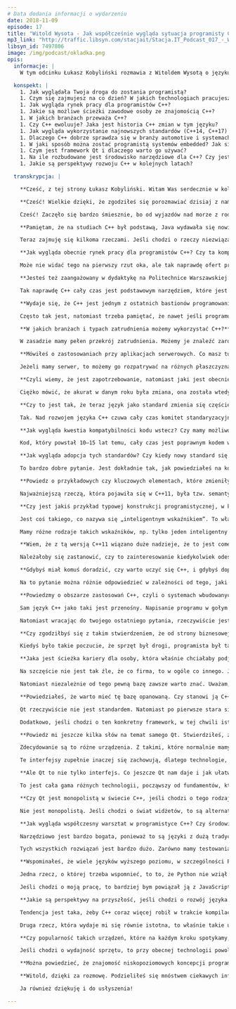 ```yaml
---
# Data dodania informacji o wydarzeniu
date: 2018-11-09
episode: 17
title: "Witold Wysota - Jak współcześnie wygląda sytuacja programisty C++?"
mp3_link: "http://traffic.libsyn.com/stacjait/Stacja.IT_Podcast_017_-_Witold_Wysota_-_Jak_wspolczesnie_wyglada_sytuacja_programisty_CPP.mp3"
libsyn_id: 7497806
image: /img/podcast/okladka.png
opis:
  informacje: |
    W tym odcinku Łukasz Kobyliński rozmawia z Witoldem Wysotą o języku C++ - jego rozwoju w ostatnich latach, zastosowaniach i rynku pracy, dostępnym dla programistów tego języka. Rozmawiamy również o obszarze systemów wbudowanych, a także o tym, czy trudno jest rozpocząć pracę jako programista w branży automotive.

  konspekt: |
    1. Jak wyglądała Twoja droga do zostania programistą?
    1. Czym się zajmujesz na co dzień? W jakich technologiach pracujesz?
    1. Jak wygląda rynek pracy dla programistów C++?
    1. Jakie są możliwe ścieżki zawodowe osoby ze znajomością C++?
    1. W jakich branżach przeważa C++?
    1. Czy C++ ewoluuje? Jaka jest historia C++ zmian w tym języku?
    1. Jak wygląda wykorzystanie najnowszych standardów (C++14, C++17) w praktyce?
    1. Dlaczego C++ dobrze sprawdza się w branży automotive i systemach wbudowanych?
    1. W jaki sposób można zostać programistą systemów embedded? Jak się do tego przygotować?
    1. Czym jest framework Qt i dlaczego warto go używać? 
    1. Na ile rozbudowane jest środowisko narzędziowe dla C++? Czy jest ono porównywalne z Javą?
    1. Jakie są perspektywy rozwoju C++ w kolejnych latach?

  transkrypcja: |

    **Cześć, z tej strony Łukasz Kobyliński. Witam Was serdecznie w kolejnym odcinku podcastu „Stacja IT”. Mamy przyjemność porozmawiać o kolejnym języku programowania, tym razem jest to C++, czyli język, który w dzisiejszych czasach jest trochę mniej znany czy używany szerszej publiczności, budzi więcej kontrowersji. Dziś spotykamy się ze specjalistą od tego języka – Witoldem Wysotą.**

    **Cześć! Wielkie dzięki, że zgodziłeś się porozmawiać dzisiaj z nami. Na początek powiedz kilka słów o sobie. Skąd zainteresowanie językiem C++ i jak to się stało, że zacząłeś programować?**

    Cześć! Zaczęło się bardzo śmiesznie, bo od wyjazdów nad morze z rodzicami. Pamiętam, że były tam automaty z grami i chodziłem z ojcem, by sobie pograć. Spowodowało to, że potem rodzice kupili mi pierwszy komputer, ośmiobitowe Atari, w którym później jako nieduże dziecko programowałem w BASIC-u. To wszystko się rozwijało, a ja starałem się programować coraz więcej. W końcu skończyłem studia z zakresu informatyki i rozpocząłem pracę zawodową z tym związaną. A dlaczego C++? Tak naprawdę powiedziałbym, że trochę z przypadku. W czasach, kiedy zaczynałem poważniejszą zabawę z programowaniem, to C i C++ były podstawowymi językami programowania. Tak naprawdę każdy musiał je znać, żeby być w stanie zrobić coś sensownego. Nie było jeszcze ani Javy, ani Pythona. HTML wyglądał zupełnie inaczej niż teraz. JavaScript – podobnie. C++ był naturalnym wyborem, a potem przy nim zostałem.

    **Pamiętam, że na studiach C++ był podstawą, Java wydawała się nowinką, którą jeszcze niewiele wykładowców było w stanie wykładać. Zajęcia z Javy prowadzili wykładowcy z zewnątrz. Ciekawe jest to, że coś, co wydawało się podstawą dydaktyczną uczenia programowania, w tej chwili jest trochę na innej pozycji. Czym teraz się zajmujesz?**

    Teraz zajmuję się kilkoma rzeczami. Jeśli chodzi o rzeczy niezwiązane bezpośrednio z programowaniem, to jestem asystentem na Politechnice Warszawskiej, w której uczę programowania. Nie programuję, tylko uczę. Oprócz tego zajmuję się programowaniem głównie w języku C++, a moim głównym narzędziem pracy jest framework Qt, który służy do programowania różnego rodzaju aplikacji w C++, natomiast jego głównym czy najpopularniejszym zastosowaniem jest tworzenie graficznych interfejsów użytkownika w aplikacjach.

    **Jak wygląda obecnie rynek pracy dla programistów C++? Czy ta kompetencja jest nadal poszukiwana? Czy trudno znaleźć takie oferty pracy? Czy przez to, że mniej ludzi uczy się C++, ci, którzy go dobrze znają, są bardziej poszukiwani na rynku pracy?**

    Może nie widać tego na pierwszy rzut oka, ale tak naprawdę ofert pracy w C++ jest mnóstwo. Jest bardzo duże zapotrzebowanie na programistów tego typu. Rzeczywiście jest tak, że popularność innych języków programowania spowodowała mniejszy zalew tych programistów niżejpoziomowych, typu C++ na rynku. Przez to ciężej jest znaleźć dobrego specjalistę w tej dziedzinie. Więc jeśli ktoś prezentuje w miarę sensowny poziom C++, bez problemu znajdzie pracę.

    **Jesteś też zaangażowany w dydaktykę na Politechnice Warszawskiej. Jak to wygląda teraz w programach studiów informatycznych? Czy nadal jest to mocna pozycja, czy raczej mówi się coraz częściej o innych językach i mniej osób wychodzi z tą umiejętnością po studiach wyższych?**

    Tak naprawdę C++ cały czas jest podstawowym narzędziem, które jest uczone w ramach studiów. Natomiast prawdą jest to, że to tylko narzędzie. Gdy pojawiają się przedmioty dotyczące konkretnych dziedzin, to już nie ma większego znaczenia, czy ktoś używa C++, czy innego języka programowania. Ten wybór jest bardziej dowolny. Rzeczywiście spotykam się coraz częściej z sytuacją, w której studenci pytają, czy mogą coś zrobić w innym języku, nawet jeżeli C++ jest podstawą. Natomiast wydaje mi się, że istotne jest to, aby mimo wszystko, nawet jeśli nie wiążą swojej przyszłości bezpośrednio z tym językiem, poznali go. Pomimo używania innych języków programowania C++ też się kiedyś może przydać.

    **Wydaje się, że C++ jest jednym z ostatnich bastionów programowania blisko sprzętu. Bo wszystkie inne popularne obecnie języki – czy to oparte na JVM, czy Pythonie – mocno nas od tego izolują, więc tak naprawdę zapominamy, jaką maszynę programujemy.**

    Często tak jest, natomiast trzeba pamiętać, że nawet jeśli programujemy w języku typu Python, to używamy modułów, które są napisane w C czy C++. Bywa, że musimy sami taki moduł napisać i wtedy trzeba sięgnąć po język niższego poziomu, który da programiście większą kontrolę nad tym, co dzieje się ze sprzętem, na którym działa jego oprogramowanie.

    **W jakich branżach i typach zatrudnienia możemy wykorzystać C++?**

    W zasadzie mamy pełen przekrój zatrudnienia. Możemy je znaleźć zarówno na rynku serwerowym, w którym tworzy się bardzo duże aplikacje, które potem działają na olbrzymich serwerach, z których korzystać będzie wiele osób, jak i w systemach biurkowych, które w tej chwili stanowią największy udział w rynku oprogramowania tworzonego w języku C++, czyli programy, z którymi tak naprawdę stykamy się na co dzień. Bardzo dużo z nich napisane jest w C++, może ostatnimi czasy mniej, szczególnie jeśli używamy Windowsów, bo tam są środowiska typu .Net, które w tej chwili szturmem zdobyły rynek, kończąc na urządzeniach małych, czyli embedded, gdzie C, C++ – te dwa języki wymieniam jednocześnie, bo one mają wspólną bazę, wspólną historię i zastosowania – niepodzielnie królują. Jeżeli mamy małe urządzenia, których produkujemy milion lub dwa miliony, to zależy nam na tym, żeby jak najmniej zainwestować w sprzęt i jak najbardziej wydajnie go kontrolować. Bo jeżeli na jednym urządzeniu zaoszczędzimy 5 dol., to na milionie urządzeń zaoszczędzimy 5 mln dol., a to niebagatelna kwota.

    **Mówiłeś o zastosowaniach przy aplikacjach serwerowych. Co masz tu na myśli? Czy możesz podać przykłady tych aplikacji?**

    Jeżeli mamy serwer, to możemy go rozpatrywać na różnych płaszczyznach, np. takiej, która udostępnia usługi na zewnątrz – i pewnie do tego nadają się inne języki niż C++ – natomiast schodząc niżej, dochodzimy do poziomów, gdzie dosyć istotne staje się dla nas połączenie z jakimś sprzętem, bo serwer to nie tylko obrabianie danych, ale również ewentualnie dostęp do zasobów sprzętowych, a takie rzeczy realizuje się w językach typu C++.

    **Czyli wiemy, że jest zapotrzebowanie, natomiast jaki jest obecnie status C++ jako języka? Bo przez wiele lat C++ w zasadzie się nie zmieniał. Wydawało się, że zostaje w tyle pod tym względem, mniej pojawia się konstrukcji czy takich możliwości, jakie dają inne języki ułatwiające programowanie tudzież przyspieszające ten proces. Była jakaś zmiana w 2011 r.**

    Ciężko mówić, że akurat w danym roku była zmiana, ona została wtedy sfinalizowana, natomiast prace trwały dużo dłużej.

    **Czy to jest tak, że teraz język jako standard zmienia się częściej, że te przeglądy odbywają się częściej i więcej z elementów, które znamy z innych języków programowania, pojawia się też w C++?**

    Tak. Nad rozwojem języka C++ czuwa cały czas komitet standaryzacyjny. O ile rzeczywiście na początku obecnego stulecia niewiele ten komitet wyprodukował na zewnątrz, o tyle od 2011 r., kiedy pokazał się standard C++11, który był przełomem, jeśli chodzi o język C++, prace trwają nieprzerwanie i nowe standardy opracowywane są średnio co trzy lata. Mieliśmy je w 2014 r., w 2017 r., a następne planowane są na lata: 2020 i 2023. Rzeczywiście pojawia się coraz więcej nowoczesnych rozwiązań czerpiących często z innych języków.

    **Jak wygląda kwestia kompatybilności kodu wstecz? Czy mamy możliwość kompilowania kodu, który znajduje się w starszym standardzie, w nowszym kompilatorze?**

    Kod, który powstał 10–15 lat temu, cały czas jest poprawnym kodem w języku C++. Skompiluje się z każdym standardowym kompilatorem. Używając kompilatora, wybieramy wersję standardu, którą kompilator ma obsługiwać. Każdy porządny kompilator ma możliwość podania również wstecznych wersji standardu, gdybyśmy chcieli sobie to ograniczyć. Wygląda to tak, że przy danej wersji kompilatora pewien standard uznany jest za domyślny – i ten jest włączony domyślnie – i wcale nie musi być to najnowszy standard, przeważnie jest to przynajmniej jeden wstecz. Natomiast możemy sobie włączyć standard nowszy – raczej w tę stronę to działa, niż że będziemy chcieli używać standardu starszego, bo nie ma takiej potrzeby, C++ jest kompatybilny wstecz.

    **Jak wygląda adopcja tych standardów? Czy kiedy nowy standard się pojawi, to wszyscy starają się przełączyć produkcję swojego kodu na nowe rozwiązania, czy raczej środowisko jest tu konserwatywne i wszyscy piszą w C++11 bądź w starszym?**

    To bardzo dobre pytanie. Jest dokładnie tak, jak powiedziałeś na końcu. Większość ludzi używa starego C++ z różnych powodów. Często z niewiedzy, bo przeskok między C++03 a C++11 wymaga pewnego wysiłku, żeby się tego nauczyć. Wynika to też z tego, że firmy mają do dyspozycji wyłącznie stare kompilatory i nie mogą wspierać tych nowszych. Natomiast wydaje mi się, że do nas jako programistów należy to, żeby forsować jak największą adaptację nowych standardów programowania. Ja sam staram się używać nowych standardów. I tak nie jestem w tym mistrzem, bo mam znajomych, którzy używają wszystkiego, co najnowsze – i ma to sens. Jeżeli mamy do dyspozycji nowszy standard bądź starszy, użyjmy nowszego, bo jest przyjemniejszy w użyciu. Oprócz tego, że nowsze standardy wprowadzają nowe możliwości języka, powodują też, że kod, który piszemy, który robi to samo, co moglibyśmy napisać, korzystając z funkcji ze starszego standardu, jest łatwiejszy w napisaniu. Czyli przyjemniej korzysta się z języka. Po co się męczyć, skoro można się nie męczyć? Dlatego lepiej korzystać z C++11, niż męczyć się C++03. Natomiast zdaję sobie sprawę z tego, że nie zawsze jest taka możliwość i wtedy należy dążyć do tego, aby używać C++11. Wydaje mi się, że po tych siedmiu latach od wprowadzenia standardu jest już najwyższa pora, aby się na to przestawić.

    **Powiedz o przykładowych czy kluczowych elementach, które zmieniły się od najstarszego C++. Jak to odnowienie wyglądało i jakie ciekawe elementy doszły?**

    Najważniejszą rzeczą, która pojawiła się w C++11, była tzw. semantyka przeniesienia. Wiązało się to z czymś, co nazywa się Rvalue References. Dało nam to narzędzie, dzięki któremu możemy dużo więcej zrobić, ponieważ funkcje, które wcześnie nie były dla nas dostępne, nagle stały się dostępne. Tu chodzi m.in. o optymalizacje związane z kopiowaniem obiektów. Zamiast bez potrzeby kopiować obiekty, co często jest czasochłonne, bo im więcej danych do skopiowania, tym więcej to trwa, bardzo często tej kopii można uniknąć. Semantyka przeniesienia, w której chodzi o to, że przenosimy zawartość jednego obiektu do innego obiektu, pozwala nam po pierwsze zoptymalizować pewne rzeczy, a po drugie wykorzystać ten mechanizm do realizacji takich rzeczy jak ułatwione zarządzanie pamięcią, które w pewnym sensie było zmorą języków typu C++. Dzięki tym mechanizmom mamy możliwość pozbyć się tego obciążenia i milej korzystać z tego języka.

    **Czy jest jakiś przykład typowej konstrukcji programistycznej, w której się to wykosztuje, tak żeby np. przez porównanie z językiem typu Java powiedzieć, co tu dostajemy?**

    Jest coś takiego, co nazywa się „inteligentnym wskaźnikiem”. To właśnie używa tego mechanizmu, o którym przed chwilą powiedzieliśmy. Polega na tym, że jeśli wcześnie zaalokowaliśmy sobie jakąś pamięć, to byliśmy odpowiedzialni za to, aby ją zwolnić, a inteligentne wskaźniki powodują, że korzystając z mechanizmu RAII – Resource Acquisition is Initialization, czyli pozyskanie zasobu jest jego inicjalizacją – wiążemy czas życia tego zasobu. Przez to rozumiemy tę zaalokowaną pamięć – z czasem życia jakiegoś obiektu w naszym programie. I tym obiektem jest właśnie ten inteligentny wskaźnik. On powoduje, że w momencie kiedy wskaźnik jest usuwany, usuwa tę pamięć, która gdzieś tam jest przez niego przechowywana.

    Mamy różne rodzaje takich wskaźników, np. tylko jeden inteligentny wskaźnik może mieć dostęp do zaalokowanego bloku pamięci, czyli mówimy o tym, że on jest jego właścicielem. Albo jest taki, w przypadku którego własność może być współdzielona pomiędzy wiele wskaźników. W tym momencie ostatni wskaźnik, który przestanie używać tego bloku pamięci, automatycznie powoduje, że pamięć jest zwalniana. Tak naprawdę ciężko to porównać do mechanizmów typu javowego, bo w Javie naszym głównym dostępnym mechanizmem zarządzania pamięcią jest garbage collector, który działa troszeczkę inaczej. Natomiast porównując do Pythona, to Python ma zarówno garbage collector, jak i zliczanie referencji, które działa dokładnie tak samo jak te inteligentne wskaźniki w C++, o których powiedzieliśmy.

    **Wiem, że z tą wersją C++11 wiązano duże nadzieje, że to jest comeback C++, bo już wtedy zauważalny był trend przechodzenia do języków prostszych do nauczenia się, codziennego pisania czy zastosowania. Czy ta wersja to odnowienie i kolejne wersje C++ spowodowały, że wróciło szersze zainteresowanie językiem, czy jednak większość zastosowań, z którymi mamy obecnie do czynienia, powoduje, że firmy czy programiści wybierają inne języki?**

    Należałoby się zastanowić, czy to zainteresowanie kiedykolwiek odeszło, czy tylko może się ukryło. Wydaje mi się, że raczej się tylko ukryło. Eksplozja nowoczesnych języków programowania spowodowała, że zainteresowanie językami rozproszyło się na więcej z nich, natomiast nie zmienia to tego, że są pewne zastosowania, szczególnie związane z miniaturyzacją urządzeń, która zdecydowanie postępuje w dzisiejszym świecie, a to właśnie języki typu C czy C++ będą królowały albo będą istotnym uczestnikiem tego rynku. Dlatego wydaje mi się, że C++ zszedł raczej do podziemi, niż że znikło zainteresowanie nim.

    **Gdybyś miał komuś doradzić, czy warto uczyć się C++, i gdybyś dopytał, o jakiej karierze ten ktoś myśli w ramach IT, to co byś mu podpowiedział?**

    Na to pytanie można różnie odpowiedzieć w zależności od tego, jaki efekt chce się uzyskać. Zacząłbym od tego, że nigdy nie należy inwestować tylko w jeden język oprogramowania. Trzeba mieć dosyć szeroki warsztat, i to zarówno z języków ogólnego zastosowania, jak i np. z języków skryptowych. Natomiast jeśli mielibyśmy pójść w kierunku języka C++, to zdecydowanie uważam, że jest to dobra inwestycja. Rynek zdecydowanie nie zaniknie w najbliższym czasie. Wszystkie urządzenia, jak np. samochody czy AGD, stają się coraz bardziej inteligentne. A ta inteligencja pociąga za sobą to, że musi być w nich coraz więcej oprogramowania, które najczęściej pisane jest w języku C++. Jeżeli spojrzymy na rynek samochodów, to eksplozja nowoczesnych systemów typu IVI, czyli In-Vehicle Infotainment, przeważnie jest związana z tym, że te systemy realizuje się w C++.

    **Powiedzmy o obszarze zastosowań C++, czyli o systemach wbudowanych, o branży automotive. Czy są tam jasne przesłanki, dla których firmy podejmują decyzje, że korzystają właśnie ze stosu opartego o C++ albo innego? Bo korzysta się także z Pythona i Javy. Ma to na pewno związek z wydajnością tych rozwiązań. Czy ma to związek ze sprzętem, który jest tam wykorzystywany? Domyślam się, że jeżeli w tego rodzaju systemach wykorzystujemy sprzęt, który mocno różni się nawet między generacjami czy produktami, to programowanie tego na poziomie bliskim sprzętu może się bardzo różnić między tymi generacjami czy różnymi sprzętami. Czy decyzja może tu polegać na tym, że są jakieś izolujące biblioteki tego poziomu sprzętowego, co nam pozwala na jakąś „przenośność” kodu, czy ten element nie jest tu kluczowy?**

    Sam język C++ jako taki jest przenośny. Napisanie programu w gołym C++ spowoduje uruchomienie zarówno na jednym sprzęcie, jak i na innym, oczywiście po skompilowaniu odpowiednim kompilatorem. A więc to nie jest wielki problem. Moglibyśmy przyjrzeć się temu, co dzieje się na poziomie sprzętu. Mianowicie język C++ daje nam pełną kontrolę nad tym, jak ten program jest potem wykonywany. Czyli ta izolacja, o której powiedzieliśmy sobie dużo wcześniej – nazwałbym to tym, że programista nie musi martwić się o pewne szczegóły, jak wtedy, gdy korzysta z języków typu Java czy Python – bo robi to za niego sam język. W C++ często chcemy mieć tę kontrolę. Wchodząc na poziom sprzętu, zaczynamy zastanawiać się na tym, jak wygląda dostęp procesora do danych przy takiej albo innej implementacji. Jeżeli możemy mieć bardzo ścisły wpływ na to, jak ta implementacja działa na procesorze, to możemy uzyskiwać dużo większą wydajność niż w innym przypadku.

    Natomiast wracając do twojego ostatniego pytania, rzeczywiście jest tak, że C++ jest tylko bazą i często musimy nabudowywać na nim jakąś dodatkową funkcjonalność. Istnieją frameworki, które pozwalają nam cieszyć się szerszą gamą możliwości, niż daje sam język. Ja używam frameworku, który nazywa się Qt, który jest dosyć mocno wykorzystywany w systemach typu embedded, w systemach biurkowych, czyli do takiego programowania na co dzień. Pewnie jest mniej wykorzystywany przy takich olbrzymich systemach, ponieważ tam zastosowania programowania są troszeczkę inne. Qt jest znane głównie z tego, że służy do implementacji graficznych interfejsów użytkownika, ale nie jest to jedyna funkcjonalność tego zestawu instrumentów. Mamy dosyć szeroką gamę możliwości, które są niezależne od platformy, na której programujemy, z tym że tę platformę rozumiałbym nie w sensie sprzętowym, tylko połączenia sprzętowo-programowego, czyli jako platformę możemy rozumieć system Windows albo Linux. Jeżeli używamy tego typu rozwiązań, to możemy mieć jeden kod źródłowy, który działa zarówno tu, jak i tu, i robi coś więcej, niż pozwala na to C++.

    **Czy zgodziłbyś się z takim stwierdzeniem, że od strony biznesowej decyzja o realizacji naszej aplikacji w systemie wbudowanym z C++ versus Python czy Java jest związana z tym, czy chcemy więcej zainwestować w czas programistów podczas tworzenia tego rozwiązania, być może trochę mniej dostępnych, ale później mieć aplikację, która może wykorzystać pełne spektrum tego sprzętu i działać efektywniej niż aplikacje w innych językach, natomiast gdybyśmy podjęli decyzję o programowaniu w języku wyższego poziomu czy interpretowanym, to wtedy bardziej liczylibyśmy na to, że to wystarczy i dzięki temu zaoszczędzimy czas na etapie implementacji?**

    Kiedyś było takie poczucie, że sprzęt był drogi, programista był tani. Wtedy programista musiał się bardziej nastarać, ponieważ miał dostępny sprzęt taki, jaki miał, i nie mógł liczyć na to, że dostanie lepszy. Teraz sytuacja się odwróciła i bardziej jest tak, że sprzęt jest tani, a programista – drogi. Często bardziej opłaca się dołożyć te 100-200 dol. czy nawet 20 tys. dol. do tego, aby kupić lepszy sprzęt, niż męczyć się dużo dłużej czy dużo drożej z oprogramowaniem tego sprzętu. W momencie gdy mówimy o jednym serwerze, może rzeczywiście lepiej wydać te 20 tys. dol. Natomiast jeśli mówimy o 100 mln samochodów, to sytuacja jest zupełnie inna. Wtedy opłaca się przyciąć na sprzęcie, a zapłacić więcej dobremu programiście. Nam się może wydawać, że w samochodach, które są nowoczesne, jest nie wiadomo jak mocny sprzęt – bo jesteśmy przyzwyczajeni do telefonów komórkowych, które mają naprawdę mocny sprzęt w sobie. Ale zapewniam, że to, co jest w telefonie, jest dużo mocniejsze niż to, co potem ląduje np. w telewizorze czy w samochodzie. Oszczędność na tym sprzęcie jest ogromna. Trochę mniej ma to znaczenie w przypadku systemów biurkowych. Natomiast wydaje mi się, że tu rolę odgrywa stabilność i przewidywalność tego oprogramowania. Wydaje mi się, że oprogramowanie napisane w językach ogólnie niższego poziomu jest bardziej stabilne niż takie, które jest napisane z większym użyciem abstrakcji, już np. nie wchodząc w to, jak działa Java, która w dowolnym momencie może sobie postanowić, że teraz będzie zwalniała pamięć i przyblokuje nam korzystanie z programu w sposób bardziej lub mniej widoczny. Im mocniejszy mamy sprzęt, tym będzie to mniej widoczne, ale jeżeli mamy przeciętny sprzęt, to możemy takie zacięcie odczuć. W przypadku C++ nie ma takiej możliwości, ponieważ to my sami jako programiści odpowiadamy za moment, kiedy tę pamięć możemy zwolnić. Oczywiście możemy korzystać z mechanizmów zarządzania pamięcią przez te inteligentne wskaźniki, natomiast koniec końców to ja jako programista podejmuję decyzję, że to jest dobry moment na zwolnienie pamięci, i to ja biorę za to odpowiedzialność.

    **Jaka jest ścieżka kariery dla osoby, która właśnie chciałaby podjąć pracę przy programowaniu takich systemów jak embedded czy właśnie w samochodach. Jeżeli mamy aplikacje webowe, to wszyscy wiedzą, jakie technologie można poznać, wszyscy mają tego samego Springa w Javie czy framework typu Angular, generalnie jest na ten temat mnóstwo podręczników i materiałów i wszyscy piszą w tym samym. Natomiast jeśli pójdziemy do firmy X produkującej samochody, to ona ma własne rozwiązania. W jaki sposób programiści mają się przygotować do tego rodzaju pracy, zdobyć doświadczenie, dojść do takiego etapu, w którym staną się pełnoprawnymi programistami zatrudnionymi do takiego zadania i będą efektywnie wykonywać swoją pracę?**

    Na szczęście nie jest tak źle, że co firma, to w ogóle co innego. Jeśli chodzi o rynek samochodów, to jest coś takiego jak inicjatywa GENIVI, która wzięła sobie za cel ustandaryzowanie rynku automotive i pewne standardy oprogramowania, jak co powinno wyglądać, są tam zdefiniowane. Jeżeli chcemy zajmować się akurat tym konkretnym rynkiem, to zakres technologii, który musimy poznać, w zasadzie jest znany. Oczywiście nie wszyscy stosują ten standard. Ale pewnie ci najwięksi gracze na rynku starają się albo dostosowywać do tego, albo wręcz kreować ten standard, bo to jest moim zdaniem częstszy przypadek. Na innym rynku, z którym mam do czynienia, czyli na rynku transportu publicznego, też coś podobnego w tej chwili właśnie ma miejsce. Firmy, które są w to zaangażowane, starają się kreować standardowe rozwiązania, żeby kupując różne komponenty od różnych dostawców, koniec końców ten autobus, w którym to wszystko ląduje, był w stanie dogadać ze sobą te wszystkie części, by to działało. Jeśli akurat ktoś jest tym zainteresowany, to może sobie znaleźć odpowiednie dokumenty w internecie, będzie miał pewien zakres technologii, które musi poznać. 

    Natomiast niezależnie od tego pewną bazę zawsze warto znać. Uważam, że jeśli chodzi o język C++, to warto uczyć się tych najnowszych standardów, również tych, które są przed nami, ponieważ czekają nas bardzo duże i bardzo istotne zmiany, zarówno w roku 2020, jak i w tym 2023. Jeśli ktoś świetnie pozna standardy, to potem nauczenie się jednego czy drugiego frameworku czy biblioteki nie będzie stanowiło dla niego problemu, bo będzie zarówno zaznajomiony ze sposobem czytania dokumentacji i rozumienia jej, jak i będzie musiał mieć pewnie trochę styczności ze sprzętem. Zawsze można zainwestować naprawdę nieduże pieniądze w rozwiązania typu Raspberry Pi, Arduino czy całą inną gamę dostępnych na rynku urządzeń, bardziej bądź mniej zabawowych, otworzyć sobie YouTube’a na komputerze, wklepać odpowiednie hasła do wyszukiwarki i wyjdzie mnóstwo projektów, które można zrealizować, często gotowych przepisów od A do Z, od których można zacząć robić różne ciekawe urządzenia typu inteligentne lustro, które do ciebie rano gada i mówi, co masz dzisiaj zaplanowane – sam widziałem takie rozwiązania. Można bawić się w takie rzeczy jak zrobienie automatycznej kolejki dla dziecka – gdy ono sobie coś powciska, to ona będzie się zatrzymywać i jechać, semafor będzie się podnosił i opuszczał. Nie jest to takie trudne, a zaznajamia ze sprzętem, dzięki temu czujemy się swobodniej w tym środowisku.

    **Powiedziałeś, że warto mieć tę bazę opanowaną. Czy stanowi ją C++ ze standardami, czy są jeszcze jakieś biblioteki? Wspominałeś o Qt. Czy to uważa się teraz za na tyle często używane, że warto je poznać jako taki podstawowy zbiór narzędzi programisty czy to systemów wbudowanych, czy innych, które w C++ wykorzystujemy?**

    Qt rzeczywiście nie jest standardem. Natomiast po pierwsze stara się być zgodne ze standardami i używać tych nowych technologii, które w C++ się pojawiają, a tak naprawdę jest bardzo często wykorzystywanym rozwiązaniem na różnych rynkach, od tych najmniejszych do największych. Uważam, że zdecydowanie warto poznać ten framework, nie jest on trudny do nauczenia się w stopniu pozwalającym na w miarę swobodne korzystanie, a daje nam duże możliwości. Sam pamiętam, gdy na studiach miałem zrobić projekt z czegokolwiek i potem trzeba było zaprezentować jakoś te wyniki. Człowiek zastanawiał się, jak to zrobić. Zaczynało się od próby ASCII-Arta i wypisywania w konsoli. Miałem taką sytuację, że nawet generowałem stronę HTML w programie i potem ją otwierałem w przeglądarce. Ale zamiast tego można po prostu wykorzystać rozwiązanie, które do tego służy – a Qt jest świetnym rozwiązaniem do tworzenia interfejsów graficznych – i po pierwsze, zaoszczędzić sobie pracy, a po drugie, mamy tę wartość dodaną, że to, co zrobiliśmy, wygląda i działa sensownie, można komuś to pokazać i się nie wstydzić.

    Dodatkowo, jeśli chodzi o ten konkretny framework, w tej chwili istotną jego częścią jest coś, co nazywa się Qt Quick i o ile nie jest związane z samym C++, tylko bardziej właśnie z technologiami nowoczesnymi typu Java Script, to możemy łączyć ze sobą tę technologię, która daje nam możliwość kreowania nowoczesnych, migających, poruszających się interfejsów graficznych, często związanych z urządzeniami dotykowymi, z całą tą bazą, w której logikę mamy zaimplementowaną w języku C++.

    **Powiedz mi jeszcze kilka słów na temat samego Qt. Stwierdziłeś, że to w dużej mierze jest kwestia interfejsu graficznego, ale nie tylko. Czy jest to interfejs okienkowy w takich systemach jak Windows czy Linux, czy w innego rodzaju systemach, czy właśnie w systemach wbudowanych, gdzie być może te urządzenia do wyświetlania czy do zbierania feedbacku od użytkownika są bardziej ograniczone i ten interfejs wygląda jakoś inaczej?**

    Zdecydowanie są to różne urządzenia. Z takimi, które normalnie mamy na biurku, wchodzimy w interakcje za pomocą myszki, klawiatury. Zaczyna pojawiać się interfejs dotykowy – mamy ekrany dotykowe – ale te programy, te interfejsy są złożone, składają się z wielu elementów. Jeżeli spojrzymy na edytory tekstów, które mają mnóstwo różnych ikonek, mnóstwo elementów, które możemy złapać, przesunąć, to ten interfejs jest bardzo skomplikowany. Takie rzeczy lepiej robi się w technologiach klasycznych. Często określa się je jako widżet, czyli to są takie elementy, gdzie prostokąty zawarte są w prostokątach, czyli możemy podzielić sobie ekran na pewien zestaw obszarów prostokątnych i każdy taki obszar rozpatrywać oddzielnie. Natomiast jeśli chodzi o zminiaturyzowane urządzenia, typu tablety, zegarki, telefony, panele różnych sterowniczych urządzeń, które dotykamy palcem, to musimy mieć świadomość, że palec ma pewną wielkość. Jeżeli te elementy będą bardzo blisko siebie, to nie będziemy w stanie wejść z nimi w interakcję. Siłą rzeczy te interfejsy muszą być prostsze. Natomiast czego innego od nich oczekujemy. Jeżeli przesuniemy palec na ekranie, to oczekujemy, że to, co jest pod nim, przesunie się razem z nim. Te interfejsy są bardziej dynamiczne, ruchome. Oczekujemy, że to, jak będzie się taki interfejs zachowywał, zbliżone będzie bardziej do świata fizycznego, który obserwujemy, a wiadomo, że w prawdziwym świecie nic nie pojawia się znienacka, prędkość jest ograniczona i jeśli coś ma się pojawić, to musi na początku pojawić się mniej, potem więcej, wjechać albo się wyłonić z niebytu. 

    Te interfejsy zupełnie inaczej się zachowują, dlatego technologie, których możemy chcieć używać, są inne. I o ile w przypadku Qt będziemy używać widżetów, o tyle w przypadku nowoczesnym będziemy używać właśnie Qt Quicka, który jest oparty na języku QML – to jest język deklaratywny, więc nie mówimy w nim, co krok po kroku ma się wydarzyć, tylko bardziej opisujemy efekt, który chcemy osiągnąć. Czyli że w tym miejscu ma być kwadrat, który jest czerwony i ma się obracać. Już samo środowisko ma wiedzieć, jak ma to zrealizować, i my się tym nie zajmujemy. Czyli poziom abstrakcji jest dużo wyższy i bardziej zbliżony do języków nowoczesnych, jak Java Script czy Python. Język QML jest wspomagany przez JavaScript, a o programistów JavaScript jest teraz łatwo, dlatego możemy wspomagać się takimi osobami. Dobrze jednak by było, gdybyśmy troszeczkę warsztatu z tego mieli. Interfejs użytkownika tworzymy więc w tym, a dane do tego interfejsu eksponujemy z poziomu C++. Czyli tak naprawdę taki nowoczesny interfejs użytkownika jest zorientowany na to, żeby był sterowany danymi, które nam się pojawiają. Jeżeli mamy piekarnik i w nim coś się dzieje, to otrzymujemy z niego pewne dane: temperaturę, długość trwania pieczenia, co w środku jest albo co robimy. I te dane wysterowują nam interfejs użytkownika, mówią, co my chcemy pokazać użytkownikowi. Właśnie na tym polega deklaratywność interfejsu użytkownika. Języki typu Python, Java, C++ to są języki imperatywne, czyli krok po kroku mówimy, co program ma wykonać, jaki algorytm ma zrealizować. To programowanie jest zupełnie inne, więc musimy rozróżnić to jako dwa różne światy, ale powinniśmy uczestniczyć i w jednym, i w drugim.

    **Ale Qt to nie tylko interfejs. Co jeszcze Qt nam daje i jak ułatwia tworzenie aplikacji?**

    To jest cała gama różnych technologii, począwszy od fundamentów, które są związane z obsługą zdarzeń, z tym, że możemy łatwo przetłumaczyć aplikację na różne języki, dzięki czemu możemy użytkownikom w różnych językach ją pokazać. Na tym mamy nabudowany interfejs graficzny, obok tego mamy dostęp do sieci, czyli możemy tworzyć klientów czy serwery sieciowe, mieć dostęp do webserwisów, dzięki którym możemy pobierać dane bądź aktywować jakieś zdalne funkcjonalności. W Qt mamy też moduł związany z obsługą baz danych, dzięki czemu w taki sposób „agnostyczny” do tej samej bazy danych możemy się z nią komunikować. Mamy moduły związane z dostępem do konkretnego sprzętu, np. chcemy obsłużyć Bluetooth czy NFC, które w tej chwili są bardzo popularnymi technologiami – mamy do tego odpowiednie rzeczy. Chcemy sczytać dane z GPS, które są urządzeniem wbudowanym – jest taka możliwość. Chcemy wyświetlić film czy puścić dźwięk – mamy gdzieś daną abstrakcję. Implementacja na wszystkie platformy, które Qt obsługuje, też mamy daną. Dzięki temu, gdybyśmy chcieli, to ten sam kod napisany na jedną platformę, czyli np. na platformę biurkową, moglibyśmy odpalić na platformie z Androidem, na iPhonie czy na innych urządzeniach.

    **Czy Qt jest monopolistą w świecie C++, jeśli chodzi o tego rodzaju biblioteki czy frameworki, czy są jakieś alternatywy równie popularne?**

    Nie jest monopolistą. Jeśli chodzi o świat widżetów, to są alternatywy, natomiast jako całość ma najszerszą gamę możliwości. Tak naprawdę mamy wybór taki, że albo użyjemy 10 różnych technologii i spróbujemy pożenić je ze sobą, albo użyjemy jednej technologii i będziemy mieli to samo, co mamy w tych dziesięciu. Wybór należy tu do konkretnej osoby czy zespołu, który ma zrealizować konkretną rzecz. Bo czasami jest tak, że mamy pewne technologie narzucone, a czasami jest tak, że mamy wybór. Tam, gdzie mamy wybór, wybierzmy to, w czym najmniej się narobimy. Wydaje mi się, że łatwiej jest nam pracować z jedną wspólną technologią, która robi te wszystkie 10 rzeczy, niż męczyć się z tym – a czasami to jest naprawdę męczarnia – żeby połączyć ze sobą rzeczy, które zostały tak zaprojektowane, że nie bardzo ze sobą współgrają, bo jedno ma pewną naturę, a drugie – zupełnie inną. Okazuje się, że prawidłowe połączenie tych technologii jest problematyczne.

    **Jak wygląda współczesny warsztat w programistyce C++? Czy środowisko narzędziowe jest tak samo rozbudowane jak w przypadku takich języków jak Java, w sensie: inteligentne idee, narzędzia do analizy kodu czy jakieś biblioteki i narzędzia do testowania? Czy tu ta łatwość dla programisty w tej codziennej pracy rozwijania kodu, testowania go i np. syntaktycznego wykrywania błędu zbliża się do tego, co mamy w innych językach, czy tych narzędzi jest jednak mniej?**

    Narzędziowo jest bardzo bogata, ponieważ to są języki z dużą tradycją – jak np. C++. Te narzędzia też mają dużą tradycję i jak najbardziej są takie zintegrowane środowiska, które zajmują się tymi językami. Często są to te same środowiska, których używamy w Javie. Najbardziej typowe środowiska programistyczne dla języka C++ to Visual Studio Microsoftu, Eclipse, Qt Creator, pewnie moglibyśmy wymienić jeszcze kilka z nich. Wszystkie mają te standardowe rzeczy, które dobre środowisko developerskie powinno mieć. Czyli mają podświetlanie składni, pomagają programiście wybierać funkcje, które są zgodne z tym, co on zamierza zrobić, które mają wbudowany Debugger, czyli pozwalają nam krok po kroku śledzić, co robi program, korzystając ze wsparcia sprzętowego procesora. Mają narzędzia do statycznej czy dynamicznej analizy kodu, potrafią nam w tej chwili powiedzieć, jaki błąd zrobiliśmy, zanim w ogóle będziemy próbowali cokolwiek skompilować i uruchomić. Często potrafią nam podpowiedzieć, w jaki sposób zrefakturyzować kod. Narzędziownia jest bardzo bogata zarówno pod takim względem, jak i np. pod względem testowania. Jest bardzo dużo bibliotek do testów jednostkowych. Qt też ma własną, bardziej lub mniej ograniczoną. Bardzo popularną biblioteką do testów jednostkowych jest biblioteka opracowana przez Google. 

    Tych wszystkich rozwiązań jest bardzo dużo. Zarówno mamy testowania na poziomie jednostkowym, jak i na wyższym poziomie integracyjnym, systemowym. To wszystko jest. Nie jest tak, że czegoś brakuje. Narzędzia nie są tak naprawdę wielkim problemem do napisania. Bardziej liczy się pomysł na to, co to narzędzie miałoby robić: czy ono robi to dla tego języka, czy innego, tak naprawdę ma drugorzędne znaczenie. Technologie migrują w jedną i drugą stronę. Jeżeli mówimy o technologiach webowych, to w pewnym momencie pojawiły się takie rzeczy jak inspektor kodu, coś, co pozwala nam przejrzeć, jak wygląda drzewo w JavaScripcie, w HTML-u. Pozwala nam zobaczyć, jak wygląda alokacja pamięci przez program javaskryptowy. To samo w zasadzie mamy w językach C++. Powiedziałbym nawet, że w tych językach niskopoziomowych jest łatwiej, ponieważ jesteśmy bliżej sprzętu i możemy zbierać więcej danych związanych z połączeniem pomiędzy sprzętem a programem. Często ludzie, którzy patrzą na kod asemblerowy, czyli taki naprawdę najniższego możliwego poziomu, który z tego kodu C++ w pewnym sensie automatycznie dostajemy, widzą konkretne instrukcje, które ten procesor wykonuje. Są w stanie zobaczyć, co się tam dzieje. Zresztą na pewnym poziomie musimy patrzeć na rzeczy związane ze sprzętem, wiedzieć, jak działa stos, sterta, czyli te różne obszary w alokacji pamięci, które mają różne charakterystyki. W językach typu JavaScript nie zastanawiamy się nad stosem czy stertą, ale one też tam są.

    **Wspominałeś, że wiele języków wyższego poziomu, w szczególności Python, tak naprawdę pod spodem często używa fragmentów kodu czy bibliotek C++ ze względu na wydajność. To jest stosowane szczególnie w Pythonie, w bibliotekach numerycznych. Czy to jest taka sytuacja, która powtarza się często w pracy nad aplikacjami, które rozwijałeś? Czy w realnej pracy zdarza się, że zespół jest podzielony i w związku z tym, że jest więcej programistów Pythona, przygotowuje się dla nich jakieś niskopoziomowe fragmenty w C++, z których oni później dalej korzystają w Pythonie? Czy raczej z takimi sytuacjami mamy do czynienia właśnie na poziomie bibliotek, jak w Pythonie?**

    Jedna rzecz, o której trzeba wspomnieć, to to, że Python nie wziął się znikąd, tylko wymaga interpretera, który jest napisany typowo w C++. Jeżeli mówimy o maszynie wirtualnej Javy, to ona mogłaby być napisana w Javie, ale gonimy własny ogon. W pewnym momencie z tej Javy trzeba wyjść. I w czym jest napisana? W C++. Mówiąc o JavaScripcie, mamy na myśli przeglądarki internetowe. Bardzo polarnym silnikiem przeglądarki jest Chromium. Jest to silnik rozwijany przez Google, na którym chodzi Google Chrome. On jest napisany w C++. Wszystkie tego typu rozwiązania muszą korzystać z języków niższego poziomu. Zawsze, korzystając z Pythona – nawet jak nie korzystamy z bibliotek zewnętrznych, które napisane są w C++ – i tak korzystamy z C++, bo w bibliotekach, które nawet są napisane w Pythonie, pod spodem C czy C++ jest obecny. 

    Jeśli chodzi o moją pracę, to bardziej bym powiązał ją z JavaScriptem niż z Pythonem. Nieprzypadkowo powiedziałem o silniku Chromium. W jednej z moich ostatnich prac my jako programiści C++ pracowaliśmy nad modyfikacjami do tego silnika związanymi z platformami telewizyjnymi, czyli jako programiści C++ dostarczaliśmy środowisko, które tak naprawdę realizuje silnik javascriptowy, silnik HTML z rozszerzeniami, które potrzebne są do tego, aby coś na tym telewizorze robić związanego z telewizją. Potem firmy, które kupowały od nas ten produkt, mogły już wykorzystywać swoich programistów JavaScript do tego, żeby coś na tym robić.

    **Jakie są perspektywy na przyszłość, jeśli chodzi o rozwój języka C++?**

    Tendencja jest taka, żeby C++ coraz więcej robił w trakcie kompilacji programu, a nie w trakcie jego uruchomienia. Czyli jeżeli da się coś policzyć wcześniej raz, to policzmy to wcześniej, miejmy już w kodzie wykonywalnym programu wynik tych obliczeń, a nie że za każdym razem będziemy to liczyć. Te ostatnie standardy już poczyniły kilka ważnych kroków, aby to ułatwić. Najbliższe standardy, które nas czekają w latach 2020 i 2023, wprowadzają takie istotne rozwiązania jak koncepty i metaklasy. Koncept jest to coś, co pozwala nam bardziej abstrakcyjnie myśleć o algorytmach, które implementujemy i które rzeczywiście w dużej mierze będą się wykonywały w trakcie budowania programu, a nie jego wykonywania. Natomiast metaklasy to jest ogólnie taki mechanizm, który jest obecny w różnych językach programowania i, jak sama nazwa wskazuje, słowo „metaklasa” mówi coś o klasie. Ona pozwala nam w bardziej abstrakcyjny sposób budować klasy, czyli to są te główne bloczki, z których składa się oprogramowanie w C++. Dzięki temu będziemy mieli większy zakres możliwości i większy wpływ na to, co np. kompilator będzie nam generował podczas budowania programów. W tej chwili te rzeczy są określone na sztywno w standardzie C++, natomiast chodzi o to, żeby te sztywne ramy rozluźnić. Metaklasy, których używałem w Pythonie, pozwalają nam w taki bardziej abstrakcyjny sposób tworzyć to oprogramowanie. A im większy coś ma stopień abstrakcji, tym do większej liczby zastosowań się nadaje. Zdecydowanie jest to krok w dobrą stronę.

    Druga rzecz, która wydaje mi się równie istotna, to właśnie takie uprzyjemnienie korzystania z C++, bo nastąpił taki moment, kiedy używanie C++ stało się względnie trudne, i może z tym moglibyśmy wiązać przejście C++ do podziemia, w tym sensie, że ta krzywa uczenia się nagle zrobiła się dosyć stroma, bo trzeba było zrozumieć dosyć zaawansowane składniowo koncepcje z tego języka. Natomiast właśnie te zmiany, w których kierunku idziemy, pozwalają nam łatwiej i bardziej abstrakcyjnie widzieć to oprogramowanie, te konstrukcje, które mniej wyglądają jak jakiś bełkot, a bardziej wyglądają jak zdania w języku naturalnym – to jest coś, z czego szczyci się Python, że kod napisany w tym języku jest niezupełnie poprawnym, ale w miarę poprawnym składniowo zdaniem w języku angielskim.

    **Czy popularność takich urządzeń, które na każdym kroku spotykamy, które są programowalne, a kiedyś nie były – samochody, kawiarki, zegarki, głowice termostatyczne – spowoduje, że wrócimy do trendu programowania bardziej niskopoziomowego i w związku z tym zapotrzebowanie na programistów znających te koncepcje jeszcze wzrośnie, czy też postępująca szybkość sprzętu, która w tych wbudowanych systemach jest wykorzystywana, spowoduje, że tak czy siak będzie się tu wykorzystywać takie języki interpretowane czy wyższego poziomu?**

    Jeśli chodzi o wydajność sprzętu, to przy obecnej technologii powoli docieramy do ściany. W nieskończoność nie da się tego skalować, zmniejszać procesu technologicznego, więc to nie będzie tak, że procesory z czterech gigaherców będą miały częstotliwości 40 gigaherców. Problem tak naprawdę nie jest w częstotliwości procesora, tylko w prędkości odprowadzania ciepła z niego. Tu naprawdę trafiliśmy na ścianę. To spowodowało, że pierwsza ściana została odsunięta tym, że pojawiły się procesory wielordzeniowe. One powodują, że możemy mieć podobną moc obliczeniową przy dużo mniejszym wygenerowaniu ciepła. Ale to jest tylko odsunięcie tej ściany i na pewno nie da się do urządzenia typu zegarek zamontować mocnego procesora, który będzie się mocno grzał, bo użytkownik to zauważy. Ma z tym kontakt cały czas i nie da się tego ciepła odprowadzić, bo ono nie zniknie, praw fizyki nie zmienisz.

    **Można powiedzieć, że znajomość niskopoziomowych koncepcji programistycznych zawsze będzie w cenie, bo nawet jeśli jesteśmy programistami języków wysokopoziomowych, to wiedza o tym, jak ta maszyna pod spodem działa i jak to się programuje, nie zaszkodzi nam, a raczej sprawi, że dzięki temu będziemy lepszymi programistami, a być może poszerzą się perspektywy programowania systemów wbudowanych czy innych, gdzie jest to wręcz często koniecznością.**

    **Witold, dzięki za rozmowę. Podzieliłeś się mnóstwem ciekawych informacji, szczególnie dla tych, którzy odeszli od tego rodzaju systemów czy tego rodzaju języków. Przybliżyłeś trochę inną część IT. Jeszcze raz dzięki za rozmowę i do usłyszenia następnym razem!**

    Ja również dziękuję i do usłyszenia!

---
```

